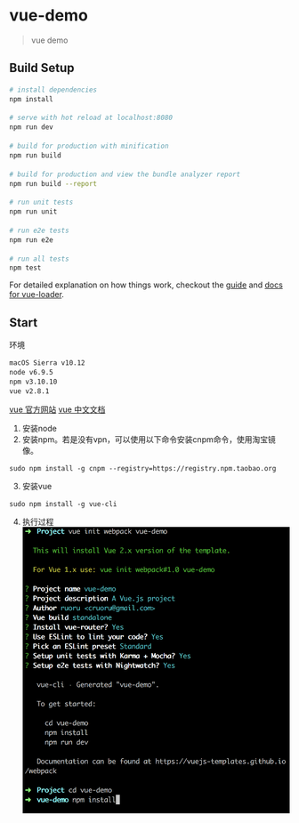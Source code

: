 # vue-demo

> vue demo

## Build Setup

``` bash
# install dependencies
npm install

# serve with hot reload at localhost:8080
npm run dev

# build for production with minification
npm run build

# build for production and view the bundle analyzer report
npm run build --report

# run unit tests
npm run unit

# run e2e tests
npm run e2e

# run all tests
npm test
```

For detailed explanation on how things work, checkout the [guide](http://vuejs-templates.github.io/webpack/) and [docs for vue-loader](http://vuejs.github.io/vue-loader).

## Start
环境
``` bash
macOS Sierra v10.12
node v6.9.5
npm v3.10.10
vue v2.8.1
```

[vue 官方网站](https://vuejs.org/)
[vue 中文文档](https://cn.vuejs.org/v2/guide/)

1. 安装node
2. 安装npm。若是没有vpn，可以使用以下命令安装cnpm命令，使用淘宝镜像。
``` shell
sudo npm install -g cnpm --registry=https://registry.npm.taobao.org
```
3. 安装vue
``` shell
sudo npm install -g vue-cli
```
4. 执行过程
![执行过程](document/WX20170429-175827@2x.png)
